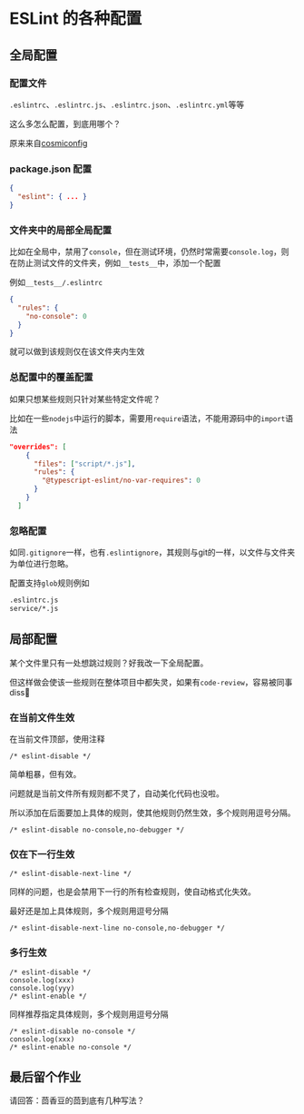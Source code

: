 # ESLint 的各种配置

## 全局配置

### 配置文件

`.eslintrc`、`.eslintrc.js`、`.eslintrc.json`、`.eslintrc.yml`等等

这么多怎么配置，到底用哪个？

原来来自[cosmiconfig](https://www.npmjs.com/package/cosmiconfig)

### package.json 配置

```json
{
  "eslint": { ... }
}
```

### 文件夹中的局部全局配置

比如在全局中，禁用了`console`，但在测试环境，仍然时常需要`console.log`，则在防止测试文件的文件夹，例如`__tests__`中，添加一个配置

例如`__tests__/.eslintrc`

```json
{
  "rules": {
    "no-console": 0
  }
}
```

就可以做到该规则仅在该文件夹内生效

### 总配置中的覆盖配置

如果只想某些规则只针对某些特定文件呢？

比如在一些`nodejs`中运行的脚本，需要用`require`语法，不能用源码中的`import`语法

```json
"overrides": [
    {
      "files": ["script/*.js"],
      "rules": {
        "@typescript-eslint/no-var-requires": 0
      }
    }
  ]
```

### 忽略配置

如同`.gitignore`一样，也有`.eslintignore`，其规则与git的一样，以文件与文件夹为单位进行忽略。

配置支持`glob`规则例如

```txt
.eslintrc.js
service/*.js
```

## 局部配置

某个文件里只有一处想跳过规则？好我改一下全局配置。

但这样做会使该一些规则在整体项目中都失灵，如果有`code-review`，容易被同事diss🙈

### 在当前文件生效

在当前文件顶部，使用注释

```ecmascript
/* eslint-disable */
```

简单粗暴，但有效。

问题就是当前文件所有规则都不灵了，自动美化代码也没啦。

所以添加在后面要加上具体的规则，使其他规则仍然生效，多个规则用逗号分隔。

```ecmascript
/* eslint-disable no-console,no-debugger */
```

### 仅在下一行生效

```ecmascript
/* eslint-disable-next-line */
```

同样的问题，也是会禁用下一行的所有检查规则，使自动格式化失效。

最好还是加上具体规则，多个规则用逗号分隔

```ecmascript
/* eslint-disable-next-line no-console,no-debugger */
```

### 多行生效

```ecmascript
/* eslint-disable */
console.log(xxx)
console.log(yyy)
/* eslint-enable */
```

同样推荐指定具体规则，多个规则用逗号分隔

```ecmascript
/* eslint-disable no-console */
console.log(xxx)
/* eslint-enable no-console */
```

## 最后留个作业

请回答：茴香豆的茴到底有几种写法？

<!-- 
用心计较般般错，退后思量事事宽。
书到用时方恨少，事不经过不知难。
-->
